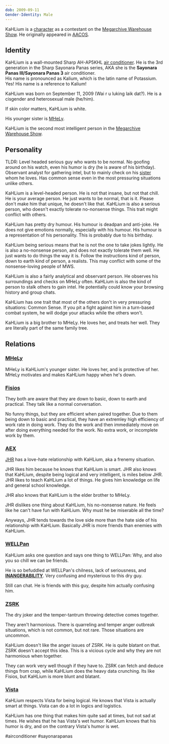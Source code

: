 ```yaml
---
dob: 2009-09-11
Gender-Identity: Male
---
```

KaHLium is a [character](Characters.md) as a contestant on the [Megarchive Warehouse Show](../../../Megarchive%20Warehouse%20Show/Megarchive%20Warehouse%20Show.md). He originally appeared in [AACOS](../../../Megarchive%20Warehouse%20Show/AACOS.md).

## Identity

KaHLium is a wall-mounted Sharp AH-AP5KHL [air conditioner](../../Species/Air%20Conditioners.md). He is the 3rd generation in the Sharp Sayonara Panas series, AKA she is the **Sayonara Panas III/Sayonara Panas 3** air conditioner.  
His name is pronounced as Kalium, which is the latin name of Potassium. Yes! His name is a reference to Kalium!

KaHLium was born on September 11, 2009 (Wai r u luking laik dat?). He is a cisgender and heterosexual male (he/him).

If skin color matters, KaHLium is white.

His younger sister is [MHeLy](MHeLy.md).

KaHLium is the second most intelligent person in the [Megarchive Warehouse Show](Megarchive%20Warehouse%20Show.md).

## Personality

TLDR: Level headed serious guy who wants to be normal. No goofing around on his watch, even his humor is dry (he is aware of his birthday). Observant analyst for gathering intel, but to mainly check on his [sister](MHeLy.md) whom he loves. Has common sense even in the most pressuring situations unlike others.

KaHLium is a level-headed person. He is not that insane, but not that chill. He is your average person. He just wants to be normal, that is it. Please don't make him that unique, he doesn't like that. KaHLium is also a serious person, who doesn't exactly tolerate no-nonsense things. This trait might conflict with others.

KaHLium has pretty dry humour. His humour is deadpan and anti-joke. He does not give emotions normally, especially with his humour. His humour is a representation of his personality. This is probably due to his birthday.

KaHLium being serious means that he is not the one to take jokes lightly. He is also a no-nonsense person, and does not exactly tolerate them well. He just wants to do things the way it is. Follow the instructions kind of person, down to earth kind of person, a realists. This may conflict with some of the nonsense-loving people of MWS.

KaHLium is also a fairly analytical and observant person. He observes his surroundings and checks on MHeLy often. KaHLium is also the kind of person to stalk others to gain intel. He potentially could know your browsing history and group chats.

KaHLium has one trait that most of the others don't in very pressuring situations: Common Sense. If you pit a fight against him in a turn-based combat system, he will dodge your attacks while the others won't.

KaHLium is a big brother to MHeLy. He loves her, and treats her well. They are literally part of the same family tree.

## Relations

### [MHeLy](MHeLy.md)

MHeLy is KaHLium's younger sister. He loves her, and is protective of her. MHeLy motivates and makes KaHLium happy when he's down.

### [Fisios](Fisios.md)
They both are aware that they are down to basic, down to earth and practical. They talk like a normal conversation.

No funny things, but they are efficient when paired together. Due to them being down to basic and practical, they have an extremley high efficiency of work rate in doing work. They do the work and then immediately move on after doing everything needed for the work. No extra work, or incomplete work by them.

### [AEX](AEX.md)
[JHR](AEX.md#JHR) has a love-hate relationship with KaHLium, aka a frenemy situation. 

JHR likes him because he knows that KaHLium is smart. JHR also knows that KaHLium, despite being logical and very intelligent, is miles below JHR. JHR likes to teach KaHLium a lot of things. He gives him knowledge on life and general school knowledge.

JHR also knows that KaHLium is the elder brother to MHeLy. 

JHR dislikes one thing about KaHLium, his no-nonsense nature. He feels like he can't have fun with KaHLium. Why must he be miserable all the time?

Anyways, JHR tends towards the love side more than the hate side of his relationship with KaHLium. Basically JHR is more friends than enemies with KaHLium.

### [WELLPan](WELLPan.md)
KaHLium asks one question and says one thing to WELLPan: Why, and also you so chill we can be friends.

He is so befuddled at WELLPan's chilness, lack of seriousness, and [**INANGERABILITY**](void:made-up-word-for-cannot-be-angered). Very confusing and mysterious to this dry guy.

Still can chat. He is friends with this guy, despite him actually confusing him.

### [ZSRK](ZSRK.md)
The dry joker and the temper-tantrum throwing detective comes together.

They aren't harmonious. There is quarreling and temper anger outbreak situations, which is not common, but not rare. Those situations are uncommon.

KaHLium doesn't like the anger issues of ZSRK. He is quite blatant on that. ZSRK doesn't accept this idea. This is a vicious cycle and why they are not harmonious when together.

They can work very well though if they have to. ZSRK can fetch and deduce things from crap, while KaHLium does the heavy data crunching. Its like Fisios, but KaHLium is more blunt and blatant.

### [Vista](Vista.md)
KaHLium respects Vista for being logical. He knows that Vista is actually smart at things. Vista can do a lot in logics and logistics.

KaHLium has one thing that makes him quite sad at times, but not sad at times. He wishes that he has Vista's wet humor. KaHLium knows that his humor is dry, and on the contrary Vista's humor is wet.

#airconditioner #sayonarapanas 